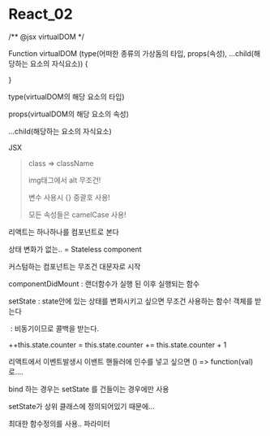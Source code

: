 # React_02

/** @jsx virtualDOM */

Function virtualDOM (type(어떠한 종류의 가상돔의 타입, props(속성), ...child(해당하는 요소의 자식요소)) {

}



type(virtualDOM의 해당 요소의 타입)

props(virtualDOM의 해당 요소의 속성) 

...child(해당하는 요소의 자식요소)





JSX

> class => className
>
> img태그에서 alt 무조건!
>
> 변수 사용시 {} 중괄호 사용!
>
> 모든 속성들은 camelCase 사용!



리액트는 하나하나를 컴포넌트로 본다



상태 변화가 없는.. =  Stateless component

커스텀하는 컴포넌트는 무조건 대문자로 시작





componentDidMount  : 랜더함수가 실행 된 이후 실행되는 함수

setState : state안에 있는 상태를 변화시키고 싶으면 무조건 사용하는 함수! 객체를 받는다

​				: 비동기이므로 콜백을 받는다.



++this.state.counter = this.state.counter += this.state.counter + 1



리액트에서 이벤트발생시 이밴트 핸들러에 인수를 넣고 싶으면 () => function(val) 로....



bind 하는 경우는 setState 를 건들이는 경우에만 사용

setState가 상위 클래스에 정의되어있기 때문에...



최대한 함수정의를 사용.. 파라미터